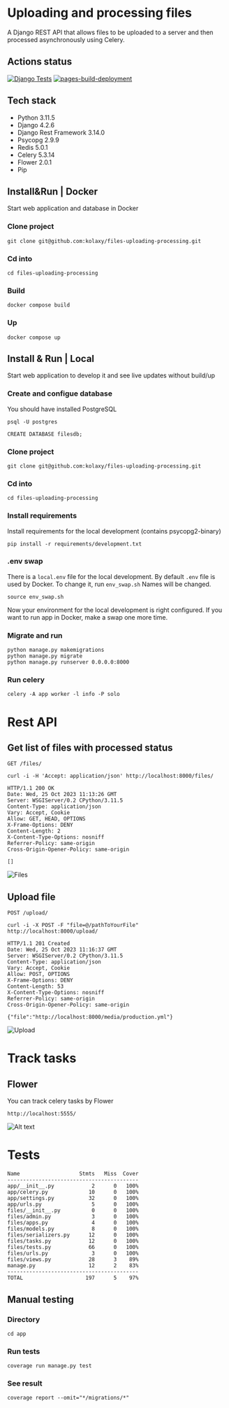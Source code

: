 # Uploading and processing files

A Django REST API that allows files to be uploaded to a server and then processed asynchronously using Celery.

## Actions status

[![Django Tests](https://github.com/kolaxy/files-uploading-processing/actions/workflows/testing.yml/badge.svg)](https://github.com/kolaxy/files-uploading-processing/actions/workflows/testing.yml)
[![pages-build-deployment](https://github.com/kolaxy/files-uploading-processing/actions/workflows/pages/pages-build-deployment/badge.svg)](https://github.com/kolaxy/files-uploading-processing/actions/workflows/pages/pages-build-deployment)

## Tech stack

- Python 3.11.5
- Django 4.2.6
- Django Rest Framework 3.14.0
- Psycopg 2.9.9
- Redis 5.0.1
- Celery 5.3.14
- Flower 2.0.1
- Pip

## Install&Run | Docker

Start web application and database in Docker

### Clone project

```commandline
git clone git@github.com:kolaxy/files-uploading-processing.git
```

### Cd into

```commandline
cd files-uploading-processing
```

### Build

```commandline
docker compose build
```

### Up

```commandline
docker compose up
```

## Install & Run | Local

Start web application to develop it and see live updates without build/up

### Create and configue database 

You should have installed PostgreSQL

```commandline
psql -U postgres
```

```commandline
CREATE DATABASE filesdb;
```

### Clone project

```commandline
git clone git@github.com:kolaxy/files-uploading-processing.git
```

### Cd into

```commandline
cd files-uploading-processing
```

### Install requirements

Install requirements for the local development (contains psycopg2-binary)

```commandline
pip install -r requirements/development.txt
```

### .env swap

There is a `local.env` file for the local development.
By default `.env` file is used by Docker. To change it, run `env_swap.sh`
Names will be changed.

```commandline
source env_swap.sh
```
Now your environment for the local development is right configured.
If you want to run app in Docker, make a swap one more time.

### Migrate and run
```commanline
python manage.py makemigrations
python manage.py migrate
python manage.py runserver 0.0.0.0:8000
```

### Run celery

```commandline
celery -A app worker -l info -P solo
```

# Rest API
    
## Get list of files with processed status

`GET /files/`

    curl -i -H 'Accept: application/json' http://localhost:8000/files/

    HTTP/1.1 200 OK
    Date: Wed, 25 Oct 2023 11:13:26 GMT
    Server: WSGIServer/0.2 CPython/3.11.5
    Content-Type: application/json
    Vary: Accept, Cookie
    Allow: GET, HEAD, OPTIONS
    X-Frame-Options: DENY
    Content-Length: 2
    X-Content-Type-Options: nosniff
    Referrer-Policy: same-origin
    Cross-Origin-Opener-Policy: same-origin

    []

![Files](files.png)

## Upload file

`POST /upload/`

    curl -i -X POST -F "file=@/pathToYourFile" http://localhost:8000/upload/

    HTTP/1.1 201 Created
    Date: Wed, 25 Oct 2023 11:16:37 GMT
    Server: WSGIServer/0.2 CPython/3.11.5
    Content-Type: application/json
    Vary: Accept, Cookie
    Allow: POST, OPTIONS
    X-Frame-Options: DENY
    Content-Length: 53
    X-Content-Type-Options: nosniff
    Referrer-Policy: same-origin
    Cross-Origin-Opener-Policy: same-origin

    {"file":"http://localhost:8000/media/production.yml"}

![Upload](upload.png)

# Track tasks

## Flower 

You can track celery tasks by Flower

`http://localhost:5555/`

![Alt text](flower.png)

# Tests

```commandline
Name                   Stmts   Miss  Cover
------------------------------------------
app/__init__.py            2      0   100%
app/celery.py             10      0   100%
app/settings.py           32      0   100%
app/urls.py                5      0   100%
files/__init__.py          0      0   100%
files/admin.py             3      0   100%
files/apps.py              4      0   100%
files/models.py            8      0   100%
files/serializers.py      12      0   100%
files/tasks.py            12      0   100%
files/tests.py            66      0   100%
files/urls.py              3      0   100%
files/views.py            28      3    89%
manage.py                 12      2    83%
------------------------------------------
TOTAL                    197      5    97%
```

## Manual testing

### Directory

```commandline
cd app
```

### Run tests
```
coverage run manage.py test
```

### See result
```
coverage report --omit="*/migrations/*"
```
